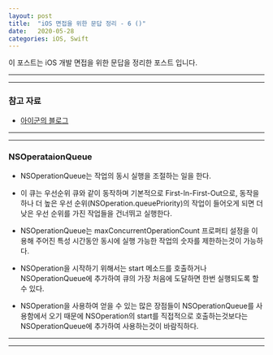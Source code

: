 ```yaml
---
layout: post
title:  "iOS 면접을 위한 문답 정리 - 6 ()"
date:   2020-05-28
categories: iOS, Swift
---
```


이 포스트는 iOS 개발 면접을 위한 문답을 정리한 포스트 입니다.

- - -
- - -

### 참고 자료

- [아이군의 블로그](http://theeye.pe.kr/archives/2470)

- - -
- - -

### NSOperataionQueue

- NSOperationQueue는 작업의 동시 실행을 조절하는 일을 한다.

- 이 큐는 우선순위 큐와 같이 동작하며 기본적으로 First-In-First-Out으로, 동작을 하나 더 높은 우선 순위(NSOperation.queuePriority)의 작업이 들어오게 되면 더 낮은 우선 순위를 가진 작업들을 건너뛰고 실행한다.

- NSOperationQueue는 maxConcurrentOperationCount 프로퍼티 설정을 이용해 주어진 특성 시간동안 동시에 실행 가능한 작업의 숫자를 제한하는것이 가능하다.

- NSOperation을 시작하기 위해서는 start 메소드를 호출하거나 NSOperationQueue에 추가하여 큐의 가장 처음에 도달하면 한번 실행되도록 할 수 있다.

- NSOperation을 사용하여 얻을 수 있는 많은 장점들이 NSOperationQueue를 사용함에서 오기 때문에 NSOperation의 start를 직접적으로 호출하는것보다는 NSOperationQueue에 추가하여 사용하는것이 바람직하다.

- - -
- - -